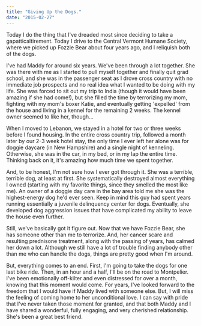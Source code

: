 ```yaml
---
title: "Giving Up the Dogs."
date: "2015-02-27"
---
```


Today I do the thing that I've dreaded most since deciding to take a gapatticaltirement. Today I drive to the Central Vermont Humane Society, where we picked up Fozzie Bear about four years ago, and I reliquish both of the dogs.

I've had Maddy for around six years. We've been through a lot together. She was there with me as I started to pull myself together and finally quit grad school, and she was in the passenger seat as I drove cross country with no immediate job prospects and no real idea what I wanted to be doing with my life. She was forced to sit out my trip to India (though it would have been amazing if she had come!), but she filled the time by terrorizing my mom, fighting with my mom's boxer Katie, and eventually getting 'expelled' from the house and living in a kennel for the remaining 2 weeks. The kennel owner seemed to like her, though...

When I moved to Lebanon, we stayed in a hotel for two or three weeks before I found housing. In the entire cross country trip, followed a month later by our 2-3 week hotel stay, the only time I ever left her alone was for doggie daycare (in New Hampshire) and a single night of kenneling. Otherwise, she was in the car, in my bed, or in my lap the entire time. Thinking back on it, it's amazing how much time we spent together.

And, to be honest, I'm not sure how I ever got through it. She was a terrible, terrible dog, at least at first. She systematically destroyed almost everything I owned (starting with my favorite things, since they smelled the most like me). An owner of a doggie day care in the bay area told me she was the highest-energy dog he'd ever seen. Keep in mind this guy had spent years running essentially a juvenile delinquency center for dogs. Eventually, she developed dog aggression issues that have complicated my ability to leave the house even further.

Still, we've basically got it figure out. Now that we have Fozzie Bear, she has someone other than me to terrorize. And, her cancer scare and resulting prednisone treatment, along with the passing of years, has calmed her down a lot. Although we still have a lot of trouble finding anybody other than me who can handle the dogs, things are pretty good when I'm around.

But, everything comes to an end. First, I'm going to take the dogs for one last bike ride. Then, in an hour and a half, I'll be on the road to Montpelier. I've been emotionally off-kilter and even distressed for over a month, knowing that this moment would come. For years, I've looked forward to the freedom that I would have if Maddy lived with someone else. But, I will miss the feeling of coming home to her unconditional love. I can say with pride that I've never taken those moment for granted, and that both Maddy and I have shared a wonderful, fully engaging, and very cherished relationship. She's been a great best friend.
